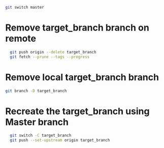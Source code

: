 ```sh 
git switch master
```

# Remove target_branch branch on remote
```sh
  git push origin --delete target_branch
  git fetch --prune --tags --progress
```
# Remove local target_branch branch
```sh 
git branch -D target_branch
```

# Recreate the target_branch using Master branch
```sh
  git switch -C target_branch
  git push --set-upstream origin target_branch
```
